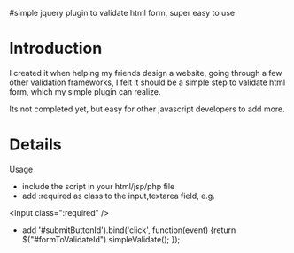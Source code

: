 #simple jquery plugin to validate html form, super easy to use

# Introduction #

I created it when helping my friends design a website, going through a few other validation frameworks, I felt it should be a simple step to validate html form, which my simple plugin can realize.

Its not completed yet, but easy for other javascript developers to add more.

# Details #

Usage
  * include the script in your html/jsp/php file
  * add :required as class to the input,textarea field, e.g. 

&lt;input class=":required" /&gt;


  * add '#submitButtonId').bind('click', function(event) {return $("#formToValidateId").simpleValidate(); });